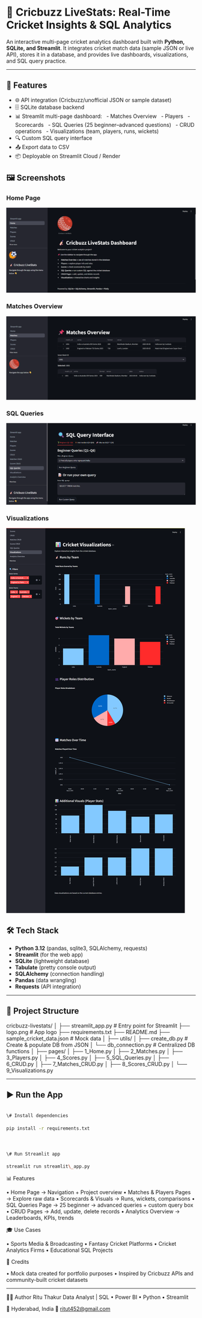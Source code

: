 # 🏏 Cricbuzz LiveStats: Real-Time Cricket Insights & SQL Analytics

An interactive multi-page cricket analytics dashboard built with **Python, SQLite, and Streamlit**.
It integrates cricket match data (sample JSON or live API), stores it in a database, and provides live dashboards, visualizations, and SQL query practice.

---

## 🚀 Features
- 🌐 API integration (Cricbuzz/unofficial JSON or sample dataset)
- 🗄️ SQLite database backend
- 📊 Streamlit multi-page dashboard:
  - Matches Overview
  - Players
  - Scorecards
  - SQL Queries (25 beginner–advanced questions)
  - CRUD operations
  - Visualizations (team, players, runs, wickets)
- 🔍 Custom SQL query interface
- 📤 Export data to CSV
- 📦 Deployable on Streamlit Cloud / Render


## 🖼️ Screenshots

### Home Page
![Home Page](screenshots/Home.png)

### Matches Overview
![Matches Page](screenshots/Matches.png)

### SQL Queries
![SQL Queries](screenshots/SQL_Queries.png)

### Visualizations
![Visualizations](screenshots/Visualizations.png)

## 🛠️ Tech Stack
- **Python 3.12** (pandas, sqlite3, SQLAlchemy, requests)
- **Streamlit** (for the web app)
- **SQLite** (lightweight database)
- **Tabulate** (pretty console output)
- **SQLAlchemy** (connection handling)
- **Pandas** (data wrangling)
- **Requests** (API integration)

---

## 📂 Project Structure

cricbuzz-livestats/
│
├── streamlit_app.py # Entry point for Streamlit
├── logo.png # App logo
├── requirements.txt
├── README.md
├── sample_cricket_data.json # Mock data
│
├── utils/
│ ├── create_db.py # Create & populate DB from JSON
│ └── db_connection.py # Centralized DB functions
│
├── pages/
│ ├── 1_Home.py
│ ├── 2_Matches.py
│ ├── 3_Players.py
│ ├── 4_Scores.py
│ ├── 5_SQL_Queries.py
│ ├── 6_CRUD.py
│ ├── 7_Matches_CRUD.py
│ ├── 8_Scores_CRUD.py
│ └── 9_Visualizations.py

---

## ▶️ Run the App

```bash

\# Install dependencies

pip install -r requirements.txt



\# Run Streamlit app

streamlit run streamlit\_app.py

```

📊 Features

•	Home Page → Navigation + Project overview
•	Matches & Players Pages → Explore raw data
•	Scorecards & Visuals → Runs, wickets, comparisons
•	SQL Queries Page → 25 beginner → advanced queries + custom query box
•	CRUD Pages → Add, update, delete records
•	Analytics Overview → Leaderboards, KPIs, trends

🎓 Use Cases

•	Sports Media & Broadcasting
•	Fantasy Cricket Platforms
•	Cricket Analytics Firms
•	Educational SQL Projects

📌 Credits

•	Mock data created for portfolio purposes
•	Inspired by Cricbuzz APIs and community-built cricket datasets

---

👩‍💻 Author
Ritu Thakur
Data Analyst | SQL • Power BI • Python • Streamlit

📍 Hyderabad, India
📧 ritut452@gmail.com
